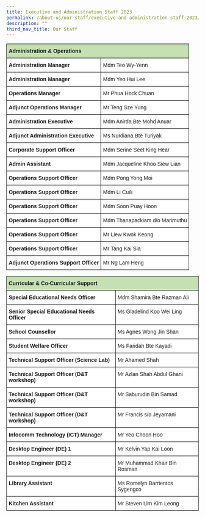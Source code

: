 ```yaml
---
title: Executive and Administration Staff 2023
permalink: /about-us/our-staff/executive-and-administration-staff-2023/
description: ""
third_nav_title: Our Staff
---
```

<style type="text/css">
.tg  {border-collapse:collapse;border-spacing:0;}
.tg td{border-color:black;border-style:solid;border-width:1px;font-family:Arial, sans-serif;font-size:14px;
  overflow:hidden;padding:10px 5px;word-break:normal;}
.tg th{border-color:black;border-style:solid;border-width:1px;font-family:Arial, sans-serif;font-size:14px;
  font-weight:normal;overflow:hidden;padding:10px 5px;word-break:normal;}
.tg .tg-s7g5{background-color:#C5E0B3;font-weight:bold;text-align:left;vertical-align:top}
.tg .tg-dgl5{background-color:#FFF;font-weight:bold;text-align:left;vertical-align:top}
.tg .tg-ktyi{background-color:#FFF;text-align:left;vertical-align:top}
</style>
<table class="tg">
<thead>
  <tr>
    <th class="tg-s7g5" colspan="2">Administration &amp; Operations</th>
  </tr>
</thead>
<tbody>
  <tr>
    <td class="tg-dgl5">Administration Manager</td>
    <td class="tg-ktyi">Mdm Teo Wy-Yenn</td>
  </tr>
  <tr>
    <td class="tg-dgl5">Administration Manager</td>
    <td class="tg-ktyi">Mdm Yeo Hui Lee</td>
  </tr>
  <tr>
    <td class="tg-dgl5">Operations Manager</td>
    <td class="tg-ktyi">Mr Phua Hock Chuan</td>
  </tr>
  <tr>
    <td class="tg-dgl5">Adjunct Operations Manager</td>
    <td class="tg-ktyi">Mr Teng Sze Yung</td>
  </tr>
  <tr>
    <td class="tg-dgl5">Administration Executive</td>
    <td class="tg-ktyi">Mdm Anirda Bte Mohd Anuar</td>
  </tr>
  <tr>
    <td class="tg-dgl5">Adjunct Administration Executive</td>
    <td class="tg-ktyi">Ms Nurdiana Bte Turiyak</td>
  </tr>
  <tr>
    <td class="tg-dgl5">Corporate Support Officer</td>
    <td class="tg-ktyi">Mdm Serine Seet King Hear</td>
  </tr>
  <tr>
    <td class="tg-dgl5">Admin Assistant</td>
    <td class="tg-ktyi">Mdm Jacqueline Khoo Siew Lian</td>
  </tr>
  <tr>
    <td class="tg-dgl5">Operations Support Officer</td>
    <td class="tg-ktyi">Mdm Pong Yong Moi</td>
  </tr>
  <tr>
    <td class="tg-dgl5">Operations Support Officer</td>
    <td class="tg-ktyi">Mdm Li Cuili</td>
  </tr>
  <tr>
    <td class="tg-dgl5">Operations Support Officer</td>
    <td class="tg-ktyi">Mdm Soon Puay Hoon</td>
  </tr>
  <tr>
    <td class="tg-dgl5">Operations Support Officer</td>
    <td class="tg-ktyi">Mdm Thanapackiam d/o Marimuthu</td>
  </tr>
  <tr>
    <td class="tg-dgl5">Operations Support Officer</td>
    <td class="tg-ktyi">Mr Liew Kwok Keong</td>
  </tr>
  <tr>
    <td class="tg-dgl5">Operations Support Officer</td>
    <td class="tg-ktyi">Mr Tang Kai Sia</td>
  </tr>
  <tr>
    <td class="tg-dgl5">Adjunct Operations Support Officer</td>
    <td class="tg-ktyi">Mr Ng Lam Heng</td>
  </tr>
</tbody>
</table>

<style type="text/css">
.tg  {border-collapse:collapse;border-spacing:0;}
.tg td{border-color:black;border-style:solid;border-width:1px;font-family:Arial, sans-serif;font-size:14px;
  overflow:hidden;padding:10px 5px;word-break:normal;}
.tg th{border-color:black;border-style:solid;border-width:1px;font-family:Arial, sans-serif;font-size:14px;
  font-weight:normal;overflow:hidden;padding:10px 5px;word-break:normal;}
.tg .tg-s7g5{background-color:#C5E0B3;font-weight:bold;text-align:left;vertical-align:top}
.tg .tg-dgl5{background-color:#FFF;font-weight:bold;text-align:left;vertical-align:top}
.tg .tg-ktyi{background-color:#FFF;text-align:left;vertical-align:top}
</style>
<table class="tg">
<thead>
  <tr>
    <th class="tg-s7g5" colspan="2">Curricular &amp; Co-Curricular Support</th>
  </tr>
</thead>
<tbody>
  <tr>
    <td class="tg-dgl5">Special Educational Needs Officer</td>
    <td class="tg-ktyi">Mdm Shamira Bte Razman Ali</td>
  </tr>
  <tr>
    <td class="tg-dgl5">Senior Special Educational Needs Officer</td>
    <td class="tg-ktyi">Ms Gladelind Koo Wei Ling</td>
  </tr>
  <tr>
    <td class="tg-dgl5">School Counsellor  </td>
    <td class="tg-ktyi">Ms Agnes Wong Jin Shan</td>
  </tr>
  <tr>
    <td class="tg-dgl5">Student Welfare Officer</td>
    <td class="tg-ktyi">Ms Faridah Bte Kayadi</td>
  </tr>
  <tr>
    <td class="tg-dgl5">Technical Support Officer (Science Lab)</td>
    <td class="tg-ktyi">Mr Ahamed Shah</td>
  </tr>
  <tr>
    <td class="tg-dgl5">Technical Support Officer (D&amp;T workshop)</td>
    <td class="tg-ktyi">Mr Azlan Shah Abdul Ghani</td>
  </tr>
  <tr>
    <td class="tg-dgl5">Technical Support Officer (D&amp;T workshop)</td>
    <td class="tg-ktyi">Mr Saburudin Bin Samad</td>
  </tr>
  <tr>
    <td class="tg-dgl5">Technical Support Officer (D&amp;T workshop)</td>
    <td class="tg-ktyi">Mr Francis s/o Jeyamani</td>
  </tr>
  <tr>
    <td class="tg-dgl5">Infocomm Technology (ICT) Manager</td>
    <td class="tg-ktyi">Mr Yeo Choon Hoo</td>
  </tr>
  <tr>
    <td class="tg-dgl5">Desktop Engineer (DE) 1</td>
    <td class="tg-ktyi">Mr Kelvin Yap Kai Loon</td>
  </tr>
  <tr>
    <td class="tg-dgl5">Desktop Engineer (DE) 2</td>
    <td class="tg-ktyi">Mr Muhammad Khair Bin Rosman</td>
  </tr>
  <tr>
    <td class="tg-dgl5">Library Assistant</td>
    <td class="tg-ktyi">Ms Romelyn Barrientos Sygengco</td>
  </tr>
  <tr>
    <td class="tg-dgl5">Kitchen Assistant</td>
    <td class="tg-ktyi">Mr Steven Lim Kim Leong</td>
  </tr>
</tbody>
</table>